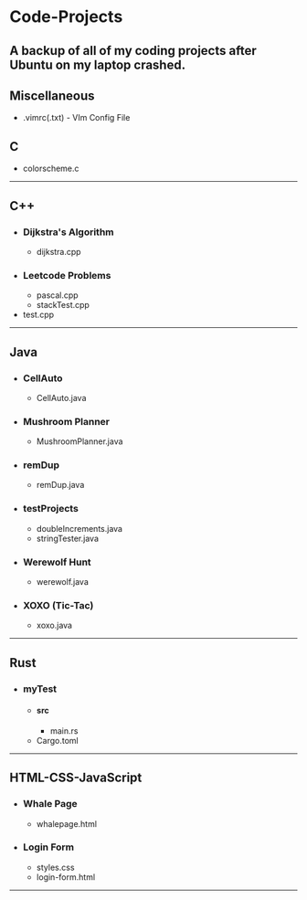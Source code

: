 # Code-Projects
A backup of all of my coding projects after Ubuntu on my laptop crashed.
---
## Miscellaneous
- .vimrc(.txt) - VIm Config File
## C
- colorscheme.c
---
## C++
- ### Dijkstra's Algorithm
  - dijkstra.cpp
- ### Leetcode Problems
  - pascal.cpp
  - stackTest.cpp
- test.cpp
---
## Java
- ### CellAuto
  - CellAuto.java
- ### Mushroom Planner
  - MushroomPlanner.java
- ### remDup
  - remDup.java
- ### testProjects
  - doubleIncrements.java
  - stringTester.java
- ### Werewolf Hunt
  - werewolf.java
- ### XOXO (Tic-Tac)
  - xoxo.java
---
## Rust
- ### myTest
  - #### src
    - main.rs
  - Cargo.toml
---
## HTML-CSS-JavaScript
- ### Whale Page
  - whalepage.html
- ### Login Form
  - styles.css
  - login-form.html
---
